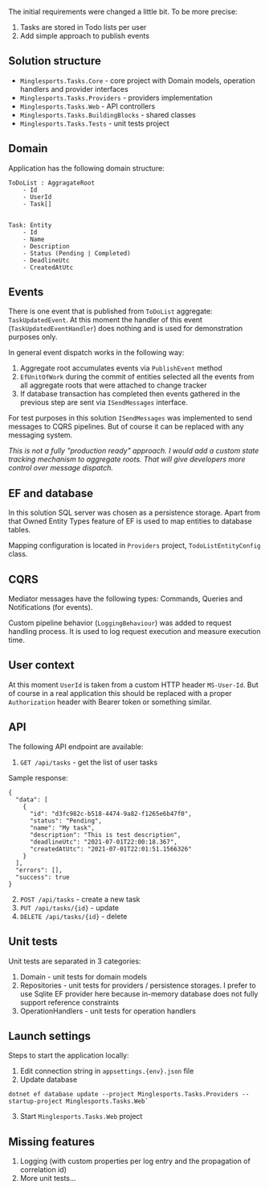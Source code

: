 The initial requirements were changed a little bit. To be more precise: 

1. Tasks are stored in Todo lists per user
2. Add simple approach to publish events  

## Solution structure

* `Minglesports.Tasks.Core` - core project with Domain models, operation handlers and provider interfaces
* `Minglesports.Tasks.Providers` - providers implementation
* `Minglesports.Tasks.Web` - API controllers
* `Minglesports.Tasks.BuildingBlocks` - shared classes
* `Minglesports.Tasks.Tests` - unit tests project

## Domain

Application has the following domain structure:

```
ToDoList : AggragateRoot
    - Id
    - UserId 
    - Task[]


Task: Entity
    - Id
    - Name
    - Description
    - Status (Pending | Completed)
    - DeadlineUtc
    - CreatedAtUtc
```

## Events

There is one event that is published from `ToDoList` aggregate: `TaskUpdatedEvent`. At this moment the handler of this event (`TaskUpdatedEventHandler`) does nothing and is used for demonstration purposes only.

In general event dispatch works in the following way: 
1. Aggregate root accumulates events via `PublishEvent` method
2. `EfUnitOfWork` during the commit of entities selected all the events from all aggregate roots that were attached to change tracker 
3. If database transaction has completed then events gathered in the previous step are sent via `ISendMessages` interface.

For test purposes in this solution `ISendMessages` was implemented to send messages to CQRS pipelines. But of course it can be replaced with any messaging system.

*This is not a fully "production ready" approach. I would add a custom state tracking mechanism to aggregate roots. That will give developers more control over message dispatch.*

## EF and database

In this solution SQL server was chosen as a persistence storage. Apart from that Owned Entity Types feature of EF is used to map entities to database tables.

Mapping configuration is located in `Providers` project, `TodoListEntityConfig` class.

## CQRS

Mediator messages have the following types: Commands, Queries and Notifications (for events).

Custom pipeline behavior (`LoggingBehaviour`) was added to request handling process. It is used to log request execution and measure execution time.

## User context

At this moment `UserId` is taken from a custom HTTP header `MS-User-Id`. But of course in a real application this should be replaced with a proper `Authorization` header with Bearer token or something similar.

## API

The following API endpoint are available:
1. `GET /api/tasks` - get the list of user tasks 

Sample response:
```
{
  "data": [
    {
      "id": "d3fc982c-b518-4474-9a82-f1265e6b47f0",
      "status": "Pending",
      "name": "My task",
      "description": "This is test description",
      "deadlineUtc": "2021-07-01T22:00:18.367",
      "createdAtUtc": "2021-07-01T22:01:51.1566326"
    }
  ],
  "errors": [],
  "success": true
}
```

2. `POST /api/tasks` - create a new task
3. `PUT /api/tasks/{id}` - update
3. `DELETE /api/tasks/{id}` - delete

## Unit tests

Unit tests are separated in 3 categories:
1. Domain - unit tests for domain models
2. Repositories - unit tests for providers / persistence storages. I prefer to use Sqlite EF provider here because in-memory database does not fully support reference constraints
3. OperationHandlers - unit tests for operation handlers

## Launch settings

Steps to start the application locally:
1. Edit connection string in `appsettings.{env}.json` file
2. Update database 
```
dotnet ef database update --project Minglesports.Tasks.Providers --startup-project Minglesports.Tasks.Web`  
```
3. Start `Minglesports.Tasks.Web` project

## Missing features

1. Logging (with custom properties per log entry and the propagation of correlation id)
2. More unit tests...


